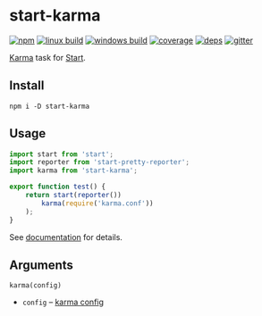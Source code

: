 # start-karma

[![npm](https://img.shields.io/npm/v/start-karma.svg?style=flat-square)](https://www.npmjs.com/package/start-karma)
[![linux build](https://img.shields.io/travis/start-runner/karma.svg?label=linux&style=flat-square)](https://travis-ci.org/start-runner/karma)
[![windows build](https://img.shields.io/appveyor/ci/start-runner/karma.svg?label=windows&style=flat-square)](https://ci.appveyor.com/project/start-runner/karma)
[![coverage](https://img.shields.io/codecov/c/github/start-runner/karma.svg?style=flat-square)](https://codecov.io/github/start-runner/karma)
[![deps](https://img.shields.io/gemnasium/start-runner/karma.svg?style=flat-square)](https://gemnasium.com/start-runner/karma)
[![gitter](https://img.shields.io/badge/gitter-join_chat_%E2%86%92-00d06f.svg?style=flat-square)](https://gitter.im/start-runner/start)

[Karma](https://karma-runner.github.io/) task for [Start](https://github.com/start-runner/start).

## Install

```
npm i -D start-karma
```

## Usage

```js
import start from 'start';
import reporter from 'start-pretty-reporter';
import karma from 'start-karma';

export function test() {
    return start(reporter())
        karma(require('karma.conf'))
    );
}
```

See [documentation](https://github.com/start-runner/start#readme) for details.

## Arguments

`karma(config)`

* `config` – [karma config](https://karma-runner.github.io/0.13/config/configuration-file.html)
